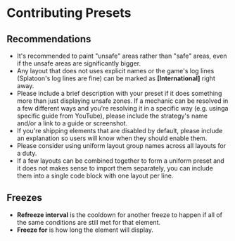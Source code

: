 # Contributing Presets

## Recommendations

- It's recommended to paint "unsafe" areas rather than "safe" areas, even if the unsafe areas are significantly bigger.
- Any layout that does not uses explicit names or the game's log lines (Splatoon's log lines are fine) can be marked as **[International]** right away.
- Please include a brief description with your preset if it does something more than just displaying unsafe zones. If a mechanic can be resolved in a few different ways and you're resolving it in a specific way (e.g. usinga specific guide from YouTube), please include the strategy's name and/or a link to a guide or screenshot.
- If you're shipping elements that are disabled by default, please include an explanation so users will know when they should enable them.
- Please consider using uniform layout group names across all layouts for a duty.
- If a few layouts can be combined together to form a uniform preset and it does not makes sense to import them separately, you can include them into a single code block with one layout per line.

## Freezes

- **Refreeze interval** is the cooldown for another freeze to happen if all of the same conditions are still met for that element.
- **Freeze for** is how long the element will display.

